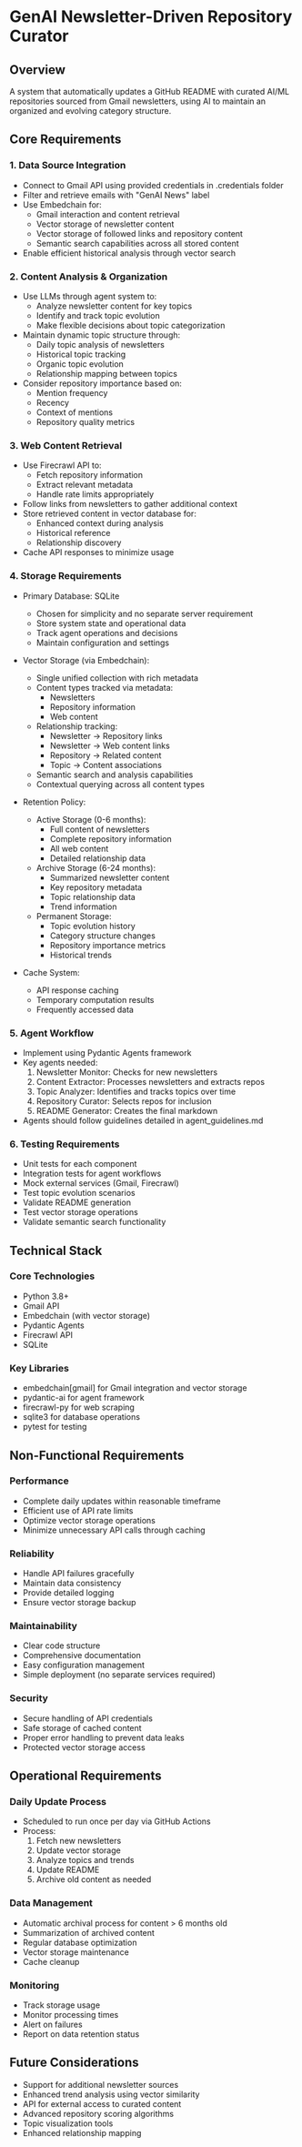 # GenAI Newsletter-Driven Repository Curator

## Overview
A system that automatically updates a GitHub README with curated AI/ML repositories sourced from Gmail newsletters, using AI to maintain an organized and evolving category structure.

## Core Requirements

### 1. Data Source Integration
- Connect to Gmail API using provided credentials in .credentials folder
- Filter and retrieve emails with "GenAI News" label
- Use Embedchain for:
  - Gmail interaction and content retrieval
  - Vector storage of newsletter content
  - Vector storage of followed links and repository content
  - Semantic search capabilities across all stored content
- Enable efficient historical analysis through vector search

### 2. Content Analysis & Organization
- Use LLMs through agent system to:
  - Analyze newsletter content for key topics
  - Identify and track topic evolution
  - Make flexible decisions about topic categorization
- Maintain dynamic topic structure through:
  - Daily topic analysis of newsletters
  - Historical topic tracking
  - Organic topic evolution
  - Relationship mapping between topics
- Consider repository importance based on:
  - Mention frequency
  - Recency
  - Context of mentions
  - Repository quality metrics

### 3. Web Content Retrieval
- Use Firecrawl API to:
  - Fetch repository information
  - Extract relevant metadata
  - Handle rate limits appropriately
- Follow links from newsletters to gather additional context
- Store retrieved content in vector database for:
  - Enhanced context during analysis
  - Historical reference
  - Relationship discovery
- Cache API responses to minimize usage

### 4. Storage Requirements
- Primary Database: SQLite
  - Chosen for simplicity and no separate server requirement
  - Store system state and operational data
  - Track agent operations and decisions
  - Maintain configuration and settings

- Vector Storage (via Embedchain):
  - Single unified collection with rich metadata
  - Content types tracked via metadata:
    - Newsletters
    - Repository information
    - Web content
  - Relationship tracking:
    - Newsletter -> Repository links
    - Newsletter -> Web content links
    - Repository -> Related content
    - Topic -> Content associations
  - Semantic search and analysis capabilities
  - Contextual querying across all content types

- Retention Policy:
  - Active Storage (0-6 months):
    - Full content of newsletters
    - Complete repository information
    - All web content
    - Detailed relationship data
  - Archive Storage (6-24 months):
    - Summarized newsletter content
    - Key repository metadata
    - Topic relationship data
    - Trend information
  - Permanent Storage:
    - Topic evolution history
    - Category structure changes
    - Repository importance metrics
    - Historical trends

- Cache System:
  - API response caching
  - Temporary computation results
  - Frequently accessed data

### 5. Agent Workflow
- Implement using Pydantic Agents framework
- Key agents needed:
  1. Newsletter Monitor: Checks for new newsletters
  2. Content Extractor: Processes newsletters and extracts repos
  3. Topic Analyzer: Identifies and tracks topics over time
  4. Repository Curator: Selects repos for inclusion
  5. README Generator: Creates the final markdown
- Agents should follow guidelines detailed in agent_guidelines.md

### 6. Testing Requirements
- Unit tests for each component
- Integration tests for agent workflows
- Mock external services (Gmail, Firecrawl)
- Test topic evolution scenarios
- Validate README generation
- Test vector storage operations
- Validate semantic search functionality

## Technical Stack

### Core Technologies
- Python 3.8+
- Gmail API
- Embedchain (with vector storage)
- Pydantic Agents
- Firecrawl API
- SQLite

### Key Libraries
- embedchain[gmail] for Gmail integration and vector storage
- pydantic-ai for agent framework
- firecrawl-py for web scraping
- sqlite3 for database operations
- pytest for testing

## Non-Functional Requirements

### Performance
- Complete daily updates within reasonable timeframe
- Efficient use of API rate limits
- Optimize vector storage operations
- Minimize unnecessary API calls through caching

### Reliability
- Handle API failures gracefully
- Maintain data consistency
- Provide detailed logging
- Ensure vector storage backup

### Maintainability
- Clear code structure
- Comprehensive documentation
- Easy configuration management
- Simple deployment (no separate services required)

### Security
- Secure handling of API credentials
- Safe storage of cached content
- Proper error handling to prevent data leaks
- Protected vector storage access

## Operational Requirements

### Daily Update Process
- Scheduled to run once per day via GitHub Actions
- Process:
  1. Fetch new newsletters
  2. Update vector storage
  3. Analyze topics and trends
  4. Update README
  5. Archive old content as needed

### Data Management
- Automatic archival process for content > 6 months old
- Summarization of archived content
- Regular database optimization
- Vector storage maintenance
- Cache cleanup

### Monitoring
- Track storage usage
- Monitor processing times
- Alert on failures
- Report on data retention status

## Future Considerations
- Support for additional newsletter sources
- Enhanced trend analysis using vector similarity
- API for external access to curated content
- Advanced repository scoring algorithms
- Topic visualization tools
- Enhanced relationship mapping
